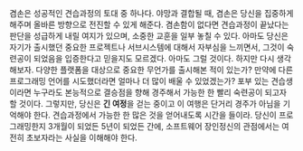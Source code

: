 겸손은 성공적인 견습과정의 토대 중 하나다. 야망과 결합될 때, 겸손은 당신을 집중하게 해주며 올바른 방향으로 전진할 수 있게 해준다. 겸손함이 없다면 견습과정이 끝났다는 판단을 성급하게 내릴 여지가 있으며, 소중한 교훈을 일부 놓칠 수 있다. 아마도 당신은 자기가 출시했던 중요한 프로젝트나 서브시스템에 대해서 자부심을 느끼면서, 그것이 숙련공이 되었음을 입증한다고 믿을지도 모르겠다. 아마도 그럴 것이다. 하지만 다시 생각해보자. 다양한 플랫폼을 대상으로 중요한 무언가를 출시해본 적이 있는가? 만약에 다른 프로그래밍 언어를 시도했더라면 얼마나 더 많이 배울 수 있었겠는가? 포부 있는 견습생이라면 누구라도 본능적으로 결승점을 향해 경주해서 가능한 한 빨리 숙련공이 되고자 할 것이다. 그렇지만, 당신은 **긴 여정**을 걷는 중이고 이 여행은 단거리 경주가 아님을 기억해야 한다. 견습과정에서 가능한 한 많은 것을 얻어내도록 시간을 들이라. 당신이 프로그래밍한지 3개월이 되었든 5년이 되었든 간에, 소프트웨어 장인정신의 관점에서는 여전히 초보자라는 사실을 이해해야 한다.